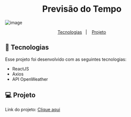 <h1 align="center"> Previsão do Tempo </h1>

![image](https://github.com/user-attachments/assets/9da95e4f-7672-470b-b103-acf78c29db04)

<p align="center">
  <a href="#-tecnologias">Tecnologias</a>&nbsp;&nbsp;&nbsp;|&nbsp;&nbsp;&nbsp;
  <a href="#-projeto">Projeto</a>

<br>

## 🚀 Tecnologias

Esse projeto foi desenvolvido com as seguintes tecnologias:

- ReactJS
- Axios
- API OpenWeather

## 💻 Projeto

<p>Link do projeto: <a href="https://moisesbarsoti.github.io/MeusLinks/">Clique aqui</a><p>
